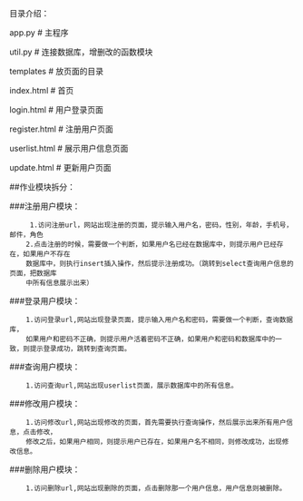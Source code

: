 目录介绍：

app.py  	 	     # 主程序

util.py   		  # 连接数据库，增删改的函数模块

templates         # 放页面的目录

   index.html     # 首页
   
   login.html     # 用户登录页面
   
   register.html  # 注册用户页面
   
   userlist.html  # 展示用户信息页面
   
   update.html    # 更新用户页面


##作业模块拆分：

###注册用户模块：
```
	 1.访问注册url，网站出现注册的页面，提示输入用户名，密码，性别，年龄，手机号，邮件，角色
    2.点击注册的时候，需要做一个判断，如果用户名已经在数据库中，则提示用户已经存在，如果用户不存在    
    数据库中，则执行insert插入操作，然后提示注册成功。（跳转到select查询用户信息的页面，把数据库
    中所有信息展示出来）
```


###登录用户模块：
```
	1.访问登录url,网站出现登录页面，提示输入用户名和密码，需要做一个判断，查询数据库，
	如果用户和密码不正确，则提示用户活着密码不正确，如果用户和密码和数据库中的一致，则提示登录成功，跳转到查询页面。

```

###查询用户模块：
```
	1.访问查询url,网站出现userlist页面，展示数据库中的所有信息。

```

###修改用户模块：
```
	1.访问修改url,网站出现修改的页面，首先需要执行查询操作，然后展示出来所有用户信息，点击修改，
	修改之后，如果用户相同，则提示用户已存在，如果用户名不相同，则修改成功，出现修改信息。
```

###删除用户模块：
```
	1.访问删除url,网站出现删除的页面，点击删除那一个用户信息，用户信息则被删除。
```